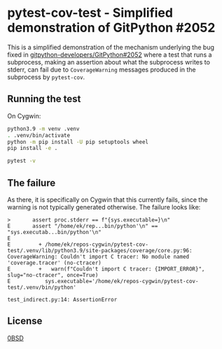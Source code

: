 # pytest-cov-test - Simplified demonstration of GitPython #2052

This is a simplified demonstration of the mechanism underlying the bug fixed in
[gitpython-developers/GitPython#2052](https://github.com/gitpython-developers/GitPython/pull/2052)
where a test that runs a subprocess, making an assertion about what the
subprocess writes to stderr, can fail due to `CoverageWarning` messages
produced in the subprocess by `pytest-cov`.

## Running the test

On Cygwin:

```sh
python3.9 -m venv .venv
. .venv/bin/activate
python -m pip install -U pip setuptools wheel
pip install -e .
```

```sh
pytest -v
```

## The failure

As there, it is specifically on Cygwin that this currently fails, since the
warning is not typically generated otherwise. The failure looks like:

```text
>       assert proc.stderr == f"{sys.executable=}\n"
E       assert "/home/ek/rep...bin/python'\n" == "sys.executab...bin/python'\n"
E
E         + /home/ek/repos-cygwin/pytest-cov-test/.venv/lib/python3.9/site-packages/coverage/core.py:96: CoverageWarning: Couldn't import C tracer: No module named 'coverage.tracer' (no-ctracer)
E         +   warn(f"Couldn't import C tracer: {IMPORT_ERROR}", slug="no-ctracer", once=True)
E           sys.executable='/home/ek/repos-cygwin/pytest-cov-test/.venv/bin/python'

test_indirect.py:14: AssertionError
```

## License

[0BSD](LICENSE)

